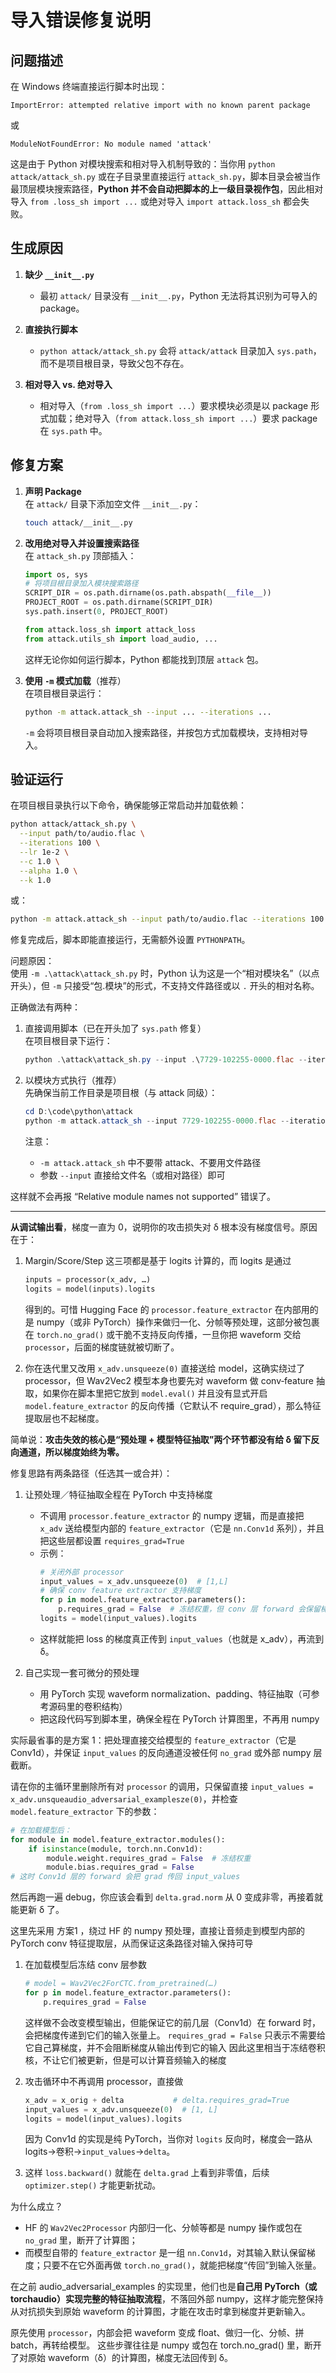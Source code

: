 # 导入错误修复说明

## 问题描述

在 Windows 终端直接运行脚本时出现：
```
ImportError: attempted relative import with no known parent package
```  
或
```
ModuleNotFoundError: No module named 'attack'
```

这是由于 Python 对模块搜索和相对导入机制导致的：当你用 `python attack/attack_sh.py` 或在子目录里直接运行 `attack_sh.py`，脚本目录会被当作最顶层模块搜索路径，**Python 并不会自动把脚本的上一级目录视作包**，因此相对导入 `from .loss_sh import ...` 或绝对导入 `import attack.loss_sh` 都会失败。

## 生成原因

1. **缺少 `__init__.py`**  
   - 最初 `attack/` 目录没有 `__init__.py`，Python 无法将其识别为可导入的 package。  

2. **直接执行脚本**  
   - `python attack/attack_sh.py` 会将 `attack/attack` 目录加入 `sys.path`，而不是项目根目录，导致父包不存在。  

3. **相对导入 vs. 绝对导入**  
   - 相对导入（`from .loss_sh import ...`）要求模块必须是以 package 形式加载；绝对导入（`from attack.loss_sh import ...`）要求 package 在 `sys.path` 中。

## 修复方案

1. **声明 Package**  
   在 `attack/` 目录下添加空文件 `__init__.py`：
   ```bash
   touch attack/__init__.py
   ```  

2. **改用绝对导入并设置搜索路径**  
   在 `attack_sh.py` 顶部插入：
   ```python
   import os, sys
   # 将项目根目录加入模块搜索路径
   SCRIPT_DIR = os.path.dirname(os.path.abspath(__file__))
   PROJECT_ROOT = os.path.dirname(SCRIPT_DIR)
   sys.path.insert(0, PROJECT_ROOT)
   
   from attack.loss_sh import attack_loss
   from attack.utils_sh import load_audio, ...
   ```  
   这样无论你如何运行脚本，Python 都能找到顶层 `attack` 包。  

3. **使用 `-m` 模式加载**（推荐）  
   在项目根目录运行：
   ```bash
   python -m attack.attack_sh --input ... --iterations ...
   ```  
   `-m` 会将项目根目录自动加入搜索路径，并按包方式加载模块，支持相对导入。

## 验证运行

在项目根目录执行以下命令，确保能够正常启动并加载依赖：
```bash
python attack/attack_sh.py \
  --input path/to/audio.flac \
  --iterations 100 \
  --lr 1e-2 \
  --c 1.0 \
  --alpha 1.0 \
  --k 1.0
```
或：
```bash
python -m attack.attack_sh --input path/to/audio.flac --iterations 100 --lr 1e-2 --c 1.0 --alpha 1.0 --k 1.0
```

修复完成后，脚本即能直接运行，无需额外设置 `PYTHONPATH`。


问题原因：  
使用 `-m .\attack\attack_sh.py` 时，Python 认为这是一个“相对模块名”（以点开头），但 `-m` 只接受“包.模块”的形式，不支持文件路径或以 `.` 开头的相对名称。

正确做法有两种：

1. 直接调用脚本（已在开头加了 `sys.path` 修复）  
   在项目根目录下运行：  
   ```powershell
   python .\attack\attack_sh.py --input .\7729-102255-0000.flac --iterations 1000 --lr 1e-2 --c 1.0 --alpha 1.0 --k 1.0
   ```

2. 以模块方式执行（推荐）  
   先确保当前工作目录是项目根（与 attack 同级）：  
   ```powershell
   cd D:\code\python\attack
   python -m attack.attack_sh --input 7729-102255-0000.flac --iterations 1000 --lr 1e-2 --c 1.0 --alpha 1.0 --k 1.0
   ```  
   注意：
   - `-m attack.attack_sh` 中不要带 attack、不要用文件路径  
   - 参数 `--input` 直接给文件名（或相对路径）即可  

这样就不会再报 “Relative module names not supported” 错误了。


---


**从调试输出看**，梯度一直为 0，说明你的攻击损失对 δ 根本没有梯度信号。原因在于：

1. Margin/Score/Step 这三项都是基于 logits 计算的，而 logits 是通过  
   ```python
   inputs = processor(x_adv, …)
   logits = model(inputs).logits
   ```  
   得到的。可惜 Hugging Face 的 `processor.feature_extractor` 在内部用的是 numpy（或非 PyTorch）操作来做归一化、分帧等预处理，这部分被包裹在 `torch.no_grad()` 或干脆不支持反向传播，一旦你把 waveform 交给 `processor`，后面的梯度链就被切断了。

2. 你在迭代里又改用 `x_adv.unsqueeze(0)` 直接送给 model，这确实绕过了 processor，但 Wav2Vec2 模型本身也要先对 waveform 做 conv‐feature 抽取，如果你在脚本里把它放到 `model.eval()` 并且没有显式开启 `model.feature_extractor` 的反向传播（它默认不 require_grad），那么特征提取层也不起梯度。

简单说：**攻击失效的核心是“预处理 + 模型特征抽取”两个环节都没有给 δ 留下反向通道，所以梯度始终为零。**

修复思路有两条路径（任选其一或合并）：

1. 让预处理／特征抽取全程在 PyTorch 中支持梯度  
   - 不调用 `processor.feature_extractor` 的 numpy 逻辑，而是直接把 `x_adv` 送给模型内部的 `feature_extractor`（它是 `nn.Conv1d` 系列），并且把这些层都设置 `requires_grad=True`  
   - 示例：  
     ```python
     # 关闭外部 processor
     input_values = x_adv.unsqueeze(0)  # [1,L]
     # 确保 conv feature extractor 支持梯度
     for p in model.feature_extractor.parameters():
         p.requires_grad = False  # 冻结权重，但 conv 层 forward 会保留梯度到输入
     logits = model(input_values).logits
     ```
   - 这样就能把 loss 的梯度真正传到 `input_values`（也就是 x_adv），再流到 δ。

2. 自己实现一套可微分的预处理  
   - 用 PyTorch 实现 waveform normalization、padding、特征抽取（可参考源码里的卷积结构）  
   - 把这段代码写到脚本里，确保全程在 PyTorch 计算图里，不再用 numpy

实际最省事的是方案 1：把处理直接交给模型的 `feature_extractor`（它是 Conv1d），并保证 `input_values` 的反向通道没被任何 `no_grad` 或外部 numpy 层截断。  

请在你的主循环里删除所有对 `processor` 的调用，只保留直接 `input_values = x_adv.unsqueaudio_adversarial_examplesze(0)`，并检查 `model.feature_extractor` 下的参数：

```python
# 在加载模型后：
for module in model.feature_extractor.modules():
    if isinstance(module, torch.nn.Conv1d):
        module.weight.requires_grad = False  # 冻结权重
        module.bias.requires_grad = False
# 这时 Conv1d 层的 forward 会把 grad 传回 input_values
```

然后再跑一遍 debug，你应该会看到 `delta.grad.norm` 从 0 变成非零，再接着就能更新 δ 了。  

这里先采用 方案1 ，绕过 HF 的 numpy 预处理，直接让音频走到模型内部的 PyTorch conv 特征提取层，从而保证这条路径对输入保持可导

1. 在加载模型后冻结 conv 层参数  
   ```python
   # model = Wav2Vec2ForCTC.from_pretrained(…)
   for p in model.feature_extractor.parameters():
       p.requires_grad = False
   ```
   这样做不会改变模型输出，但能保证它的前几层（Conv1d）在 forward 时，会把梯度传递到它们的输入张量上。
   `requires_grad = False` 只表示不需要给它自己算梯度，并不会阻断梯度从输出传到它的输入
   因此这里相当于冻结卷积核，不让它们被更新，但是可以计算音频输入的梯度

2. 攻击循环中不再调用 processor，直接做  
   ```python
   x_adv = x_orig + delta           # delta.requires_grad=True
   input_values = x_adv.unsqueeze(0)  # [1, L]
   logits = model(input_values).logits
   ```
   因为 Conv1d 的实现是纯 PyTorch，当你对 `logits` 反向时，梯度会一路从 logits→卷积→`input_values`→`delta`。

3. 这样 `loss.backward()` 就能在 `delta.grad` 上看到非零值，后续 `optimizer.step()` 才能更新扰动。

为什么成立？  
- HF 的 `Wav2Vec2Processor` 内部归一化、分帧等都是 numpy 操作或包在 `no_grad` 里，断开了计算图；  
- 而模型自带的 `feature_extractor` 是一组 `nn.Conv1d`，对其输入默认保留梯度；只要不在它外面再做 `torch.no_grad()`，就能把梯度“传回”到输入张量。

在之前 audio_adversarial_examples 的实现里，他们也是**自己用 PyTorch（或 torchaudio）实现完整的特征抽取流程**，不落回外部 numpy，这样才能完整保持从对抗损失到原始 waveform 的计算图，才能在攻击时拿到梯度并更新输入。

原先使用 `processor`，内部会把 waveform 变成 float、做归一化、分帧、拼 batch，再转给模型。
这些步骤往往是 numpy 或包在 torch.no_grad() 里，断开了对原始 waveform（δ）的计算图，梯度无法回传到 δ。


